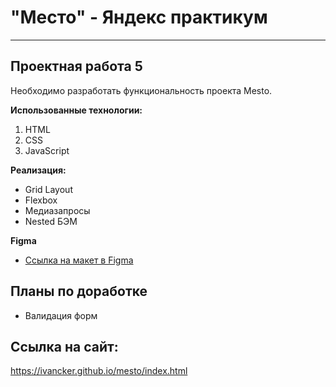 # "Место" - Яндекс практикум

---

## Проектная работа 5

Необходимо разработать функциональность проекта Mesto.

**Использованные технологии:**
1. HTML
2. CSS
3. JavaScript

**Реализация:**
* Grid Layout
* Flexbox
* Медиазапросы
* Nested БЭМ

**Figma**

* [Ссылка на макет в Figma](https://www.figma.com/file/2cn9N9jSkmxD84oJik7xL7/JavaScript.-Sprint-4?node-id=0%3A1)

## Планы по доработке

* Валидация форм

## Ссылка на сайт:

https://ivancker.github.io/mesto/index.html